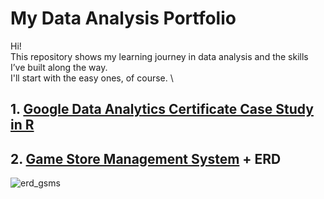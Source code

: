 # My Data Analysis Portfolio

Hi!\
This repository shows my learning journey in data analysis and the skills I’ve built along the way.\
I'll start with the easy ones, of course. \

## 1. [Google Data Analytics Certificate Case Study in R](https://www.kaggle.com/code/aszmanda/bellabeat-gdac-case-study)
## 2. [Game Store Management System](https://github.com/ileevq/SQL/commit/b63353d3fce0792b0204e5273f469d95543cf946) + ERD
![erd_gsms](https://github.com/user-attachments/assets/22eb33b1-2402-4424-bbd4-c0a0dafd3dc7)
